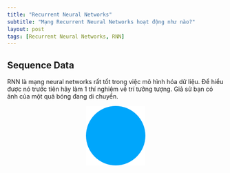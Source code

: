 ```yaml
---
title: "Recurrent Neural Networks"
subtitle: "Mạng Recurrent Neural Networks hoạt động như nào?"
layout: post
tags: [Recurrent Neural Networks, RNN]
---
```


## Sequence Data 

 RNN là mạng neural networks rất tốt trong việc mô hình hóa dữ liệu. Để hiểu được nó trước tiên hãy làm 1 thí nghiệm về trí tưởng tượng. Giả sử bạn có ảnh của một quả bóng đang di chuyển. 
 
 <center>
 <img src="/img/bp/2018-06-18-RNN/ball.png" alt="None">
 </center>

